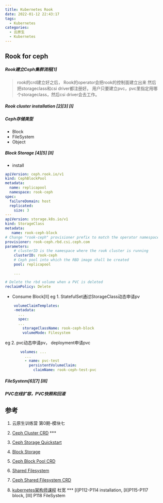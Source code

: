 ```yaml
---
title: Kubernetes Rook
date: 2022-01-12 22:43:17
tags:
  - Kubernetes
categories: 
  - 云原生
  - Kubernetes  
---
```


<p></p>
<!-- more -->

## Rook for ceph
#####  Rook建立Ceph集群流程[1]
> rook的crd建立好之后，
> Rook的operator会把rook的控制面建立出来
> 然后把storageclass和csi driver都注册好。
> 用户只要建立pvc，pvc里指定用哪个storageclass，然后csi driver会去工作。

##### Rook cluster installation [2][3] [I]

##### Ceph存储类型
+ Block 
+ FileSystem
+ Object

##### Block Storage [4][5] [II]
+ install
``` yaml
apiVersion: ceph.rook.io/v1
kind: CephBlockPool
metadata:
  name: replicapool
  namespace: rook-ceph
spec:
  failureDomain: host
  replicated:
    size: 3
---
apiVersion: storage.k8s.io/v1
kind: StorageClass
metadata:
   name: rook-ceph-block
# Change "rook-ceph" provisioner prefix to match the operator namespace if needed
provisioner: rook-ceph.rbd.csi.ceph.com
parameters:
    # clusterID is the namespace where the rook cluster is running
    clusterID: rook-ceph
    # Ceph pool into which the RBD image shall be created
    pool: replicapool

    ... 

# Delete the rbd volume when a PVC is deleted
reclaimPolicy: Delete
```

+ Consume Block[II]
eg 1. StatefulSet通过StorageClass动态申请pv
``` yaml
    volumeClaimTemplates:
    -metadata:
      ...
      spec:
      ...
        storageClassName: rook-ceph-block
        volumeMode: Filesystem
```
eg 2. pvc动态申请pv， deployment申请pvc
``` yaml
       volumes: ...
         ...
         - name: pvc-test
           persistentVolumeClaim:
             claimName: rook-ceph-test-pvc
```

##### FileSystem[6][7] [III]

##### PVC在线扩容，PVC快照和回滚

## 参考

1. 云原生训练营 第0期-模块七
2. [Ceph Cluster CRD](https://rook.io/docs/rook/v1.2/ceph-cluster-crd.html) ***
3. [Ceph Storage Quickstart](https://rook.io/docs/rook/v1.2/ceph-quickstart.html)
4. [Block Storage](https://rook.github.io/docs/rook/v1.2/ceph-block.html)
5. [Ceph Block Pool CRD](https://rook.github.io/docs/rook/v1.2/ceph-pool-crd.html#spec)
6. [Shared Filesystem](https://rook.github.io/docs/rook/v1.2/ceph-filesystem.html)
7. [Ceph Shared Filesystem CRD](https://rook.github.io/docs/rook/v1.2/ceph-filesystem-crd.html)

99. [kubernetes架构师课程](https://www.bilibili.com/video/BV16t4y1w7r6?p=111) 杜宽 ***
    [I]P112-P114 installation, [II]P115-P117 block, [III]  P118 FileSystem
